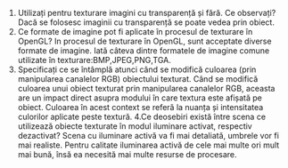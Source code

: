 1. Utilizați pentru texturare imagini cu transparență și fără. Ce observați?
Dacă se folosesc imaginii cu transparență se poate vedea prin obiect.
2. Ce formate de imagine pot fi aplicate în procesul de texturare în
OpenGL?
In procesul de texturare în OpenGL, sunt acceptate diverse formate de imagine. Iată câteva dintre formatele de imagine comune utilizate în texturare:BMP,JPEG,PNG,TGA.
3. Specificați ce se întâmplă atunci când se modifică culoarea (prin
manipularea canalelor RGB) obiectului texturat.
Când se modifică culoarea unui obiect texturat prin manipularea canalelor RGB, aceasta are un impact direct asupra modului în care textura este afișată pe obiect. Culoarea în acest context se referă la nuanța și intensitatea culorilor aplicate peste textură.
4.Ce deosebiri există între scena ce utilizează obiecte texturate în modul
iluminare activat, respectiv dezactivat?
Scena cu iluminare activă va fi mai detaliată, umbrele vor fi mai realiste. Pentru calitate iluminarea activă de cele mai multe ori mult mai bună, însă ea necesită mai multe resurse de procesare. 
